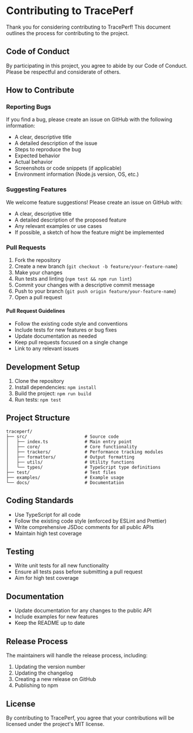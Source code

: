 # Contributing to TracePerf

Thank you for considering contributing to TracePerf! This document outlines the process for contributing to the project.

## Code of Conduct

By participating in this project, you agree to abide by our Code of Conduct. Please be respectful and considerate of others.

## How to Contribute

### Reporting Bugs

If you find a bug, please create an issue on GitHub with the following information:

- A clear, descriptive title
- A detailed description of the issue
- Steps to reproduce the bug
- Expected behavior
- Actual behavior
- Screenshots or code snippets (if applicable)
- Environment information (Node.js version, OS, etc.)

### Suggesting Features

We welcome feature suggestions! Please create an issue on GitHub with:

- A clear, descriptive title
- A detailed description of the proposed feature
- Any relevant examples or use cases
- If possible, a sketch of how the feature might be implemented

### Pull Requests

1. Fork the repository
2. Create a new branch (`git checkout -b feature/your-feature-name`)
3. Make your changes
4. Run tests and linting (`npm test && npm run lint`)
5. Commit your changes with a descriptive commit message
6. Push to your branch (`git push origin feature/your-feature-name`)
7. Open a pull request

#### Pull Request Guidelines

- Follow the existing code style and conventions
- Include tests for new features or bug fixes
- Update documentation as needed
- Keep pull requests focused on a single change
- Link to any relevant issues

## Development Setup

1. Clone the repository
2. Install dependencies: `npm install`
3. Build the project: `npm run build`
4. Run tests: `npm test`

## Project Structure

```
traceperf/
├── src/                      # Source code
│   ├── index.ts              # Main entry point
│   ├── core/                 # Core functionality
│   ├── trackers/             # Performance tracking modules
│   ├── formatters/           # Output formatting
│   ├── utils/                # Utility functions
│   └── types/                # TypeScript type definitions
├── test/                     # Test files
├── examples/                 # Example usage
└── docs/                     # Documentation
```

## Coding Standards

- Use TypeScript for all code
- Follow the existing code style (enforced by ESLint and Prettier)
- Write comprehensive JSDoc comments for all public APIs
- Maintain high test coverage

## Testing

- Write unit tests for all new functionality
- Ensure all tests pass before submitting a pull request
- Aim for high test coverage

## Documentation

- Update documentation for any changes to the public API
- Include examples for new features
- Keep the README up to date

## Release Process

The maintainers will handle the release process, including:

1. Updating the version number
2. Updating the changelog
3. Creating a new release on GitHub
4. Publishing to npm

## License

By contributing to TracePerf, you agree that your contributions will be licensed under the project's MIT license. 